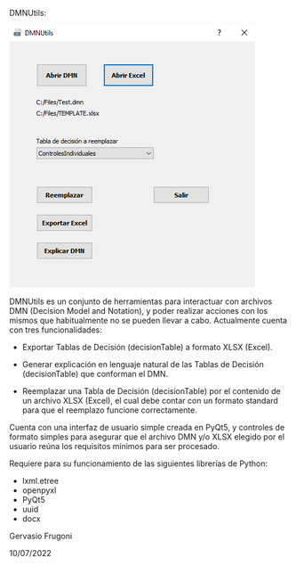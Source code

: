 DMNUtils:

![alt text](https://github.com/gervafru/DMNUtils/blob/main/Images/MainMenu.png)

DMNUtils es un conjunto de herramientas para interactuar con archivos DMN (Decision Model and Notation), y poder realizar acciones con los mismos que habitualmente no se pueden llevar a cabo.
Actualmente cuenta con tres funcionalidades:

* Exportar Tablas de Decisión (decisionTable) a formato XLSX (Excel).

* Generar explicación en lenguaje natural de las Tablas de Decisión (decisionTable) que conforman el DMN.

* Reemplazar una Tabla de Decisión (decisionTable) por el contenido de un archivo XLSX (Excel), el cual debe contar con un formato standard para que el reemplazo funcione correctamente.

Cuenta con una interfaz de usuario simple creada en PyQt5, y controles de formato simples para asegurar que el archivo DMN y/o XLSX elegido por el usuario reúna los requisitos mínimos para ser procesado.

Requiere para su funcionamiento de las siguientes librerías de Python:

- lxml.etree
- openpyxl
- PyQt5
- uuid
- docx


Gervasio Frugoni

10/07/2022
